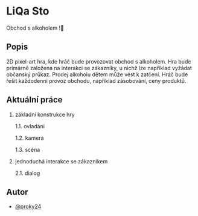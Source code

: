 

# LiQa Sto

Obchod s alkoholem !🥃


## Popis

2D pixel-art hra, kde hráč bude provozovat obchod s alkoholem. Hra bude primárně založena na interakci se zákazníky, u nichž lze například vyžádat občanský průkaz. Prodej alkoholu dětem může vést k zatčení. Hráč bude řešit každodenní provoz obchodu, například zásobování, ceny produktů.

## Aktuální práce
1. základní konstrukce hry
   
      1.1. ovladání

      1.2. kamera

      1.3. scéna

2. jednoduchá interakce se zákazníkem
   
      2.1. dialog

## Autor

- [@proky24](https://www.github.com/proky24)

